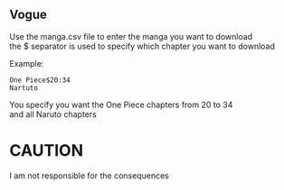## Vogue  
Use the manga.csv file to enter the manga you want to download  
the $ separator is used to specify which chapter you want to download  
  
Example:  
```
One Piece$20:34
Nartuto
```  
You specify you want the One Piece chapters from 20 to 34  
and all Naruto chapters

# CAUTION
I am not responsible for the consequences

